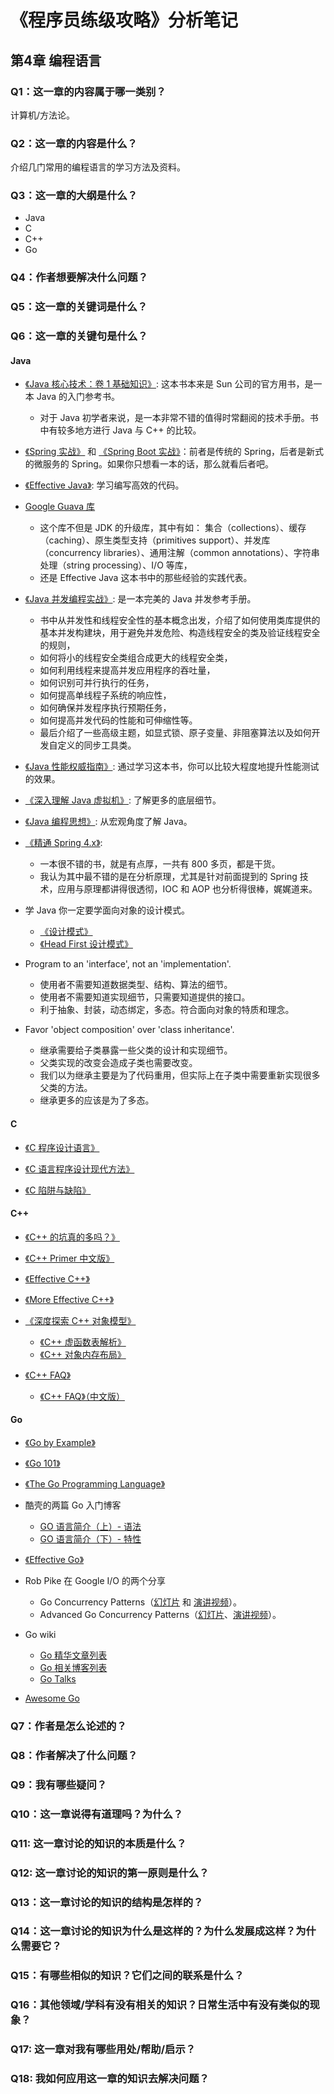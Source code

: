 # 《程序员练级攻略》分析笔记

## 第4章 编程语言

### Q1：这一章的内容属于哪一类别？

计算机/方法论。

### Q2：这一章的内容是什么？

介绍几门常用的编程语言的学习方法及资料。

### Q3：这一章的大纲是什么？

- Java
- C
- C++
- Go

### Q4：作者想要解决什么问题？

### Q5：这一章的关键词是什么？

### Q6：这一章的关键句是什么？

#### Java

- [《Java 核心技术：卷 1 基础知识》][1]: 这本书本来是 Sun 公司的官方用书，是一本 Java 的入门参考书。
  - 对于 Java 初学者来说，是一本非常不错的值得时常翻阅的技术手册。书中有较多地方进行 Java 与 C++ 的比较。

- [《Spring 实战》][2] 和 [《Spring Boot 实战》][3]：前者是传统的 Spring，后者是新式的微服务的 Spring。如果你只想看一本的话，那么就看后者吧。

- [《Effective Java》][4]: 学习编写高效的代码。

- [Google Guava 库 ][5]
  - 这个库不但是 JDK 的升级库，其中有如：
    集合（collections）、缓存（caching）、原生类型支持（primitives support）、并发库（concurrency libraries）、通用注解（common annotations）、字符串处理（string processing）、I/O 等库，
  - 还是 Effective Java 这本书中的那些经验的实践代表。

- [《Java 并发编程实战》][6]: 是一本完美的 Java 并发参考手册。
  - 书中从并发性和线程安全性的基本概念出发，介绍了如何使用类库提供的基本并发构建块，用于避免并发危险、构造线程安全的类及验证线程安全的规则，
  - 如何将小的线程安全类组合成更大的线程安全类，
  - 如何利用线程来提高并发应用程序的吞吐量，
  - 如何识别可并行执行的任务，
  - 如何提高单线程子系统的响应性，
  - 如何确保并发程序执行预期任务，
  - 如何提高并发代码的性能和可伸缩性等。
  - 最后介绍了一些高级主题，如显式锁、原子变量、非阻塞算法以及如何开发自定义的同步工具类。

- [《Java 性能权威指南》][7]: 通过学习这本书，你可以比较大程度地提升性能测试的效果。

- [《深入理解 Java 虚拟机》][8]: 了解更多的底层细节。

- [《Java 编程思想》][9]: 从宏观角度了解 Java。

- [《精通 Spring 4.x》][10]:
  - 一本很不错的书，就是有点厚，一共有 800 多页，都是干货。
  - 我认为其中最不错的是在分析原理，尤其是针对前面提到的 Spring 技术，应用与原理都讲得很透彻，IOC 和 AOP 也分析得很棒，娓娓道来。

- 学 Java 你一定要学面向对象的设计模式。
  - [《设计模式》][11]
  - [《Head First 设计模式》][12]

- Program to an 'interface', not an 'implementation'.
  - 使用者不需要知道数据类型、结构、算法的细节。
  - 使用者不需要知道实现细节，只需要知道提供的接口。
  - 利于抽象、封装，动态绑定，多态。符合面向对象的特质和理念。

- Favor 'object composition' over 'class inheritance'.
  - 继承需要给子类暴露一些父类的设计和实现细节。
  - 父类实现的改变会造成子类也需要改变。
  - 我们以为继承主要是为了代码重用，但实际上在子类中需要重新实现很多父类的方法。
  - 继承更多的应该是为了多态。

#### C

- [《C 程序设计语言》][13]

- [《C 语言程序设计现代方法》][14]

- [《C 陷阱与缺陷》][15]

#### C++

- [《C++ 的坑真的多吗？》][16]

- [《C++ Primer 中文版》][17]

- [《Effective C++》][18]

- [《More Effective C++》][19]

- [《深度探索 C++ 对象模型》][20]
  - [《C++ 虚函数表解析》][21]
  - [《C++ 对象内存布局》][22]

- [《C++ FAQ》][23]
  - [《C++ FAQ》（中文版）][24]

#### Go

- [《Go by Example》][25]

- [《Go 101》][26]

- [《The Go Programming Language》][27]

- 酷壳的两篇 Go 入门博客
  - [GO 语言简介（上）- 语法][28]
  - [GO 语言简介（下）- 特性][29]

- [《Effective Go》][30]

- Rob Pike 在 Google I/O 的两个分享
  - Go Concurrency Patterns（[幻灯片][31] 和 [演讲视频][32]）。
  - Advanced Go Concurrency Patterns（[幻灯片][33]、[演讲视频][34]）。

- Go wiki
  - [Go 精华文章列表][35]
  - [Go 相关博客列表][36]
  - [Go Talks][37]

- [Awesome Go][38]

### Q7：作者是怎么论述的？

### Q8：作者解决了什么问题？

### Q9：我有哪些疑问？

### Q10：这一章说得有道理吗？为什么？

### Q11: 这一章讨论的知识的本质是什么？

### Q12: 这一章讨论的知识的第一原则是什么？

### Q13：这一章讨论的知识的结构是怎样的？

### Q14：这一章讨论的知识为什么是这样的？为什么发展成这样？为什么需要它？

### Q15：有哪些相似的知识？它们之间的联系是什么？

### Q16：其他领域/学科有没有相关的知识？日常生活中有没有类似的现象？

### Q17: 这一章对我有哪些用处/帮助/启示？

### Q18: 我如何应用这一章的知识去解决问题？

  [1]: https://book.douban.com/subject/26880667/
  [2]: https://book.douban.com/subject/26767354/
  [3]: https://book.douban.com/subject/26857423/
  [4]: https://book.douban.com/subject/27047716/
  [5]: https://github.com/google/guava
  [6]: https://book.douban.com/subject/10484692/
  [7]: https://book.douban.com/subject/26740520/
  [8]: https://book.douban.com/subject/24722612/
  [9]: https://book.douban.com/subject/2130190/
  [10]: https://book.douban.com/subject/26952826/
  [11]: https://book.douban.com/subject/1052241/
  [12]: https://book.douban.com/subject/2243615/
  [13]: https://book.douban.com/subject/1139336/
  [14]: https://book.douban.com/subject/2280547/
  [15]: https://en.wikipedia.org/wiki/The_C_Programming_Language
  [16]: https://book.douban.com/subject/2778632/
  [17]: https://coolshell.cn/articles/7992.html
  [18]: https://book.douban.com/subject/25708312/
  [19]: https://book.douban.com/subject/5908727/
  [20]: https://book.douban.com/subject/10427315/
  [21]: https://coolshell.cn/articles/12165.html
  [22]: https://coolshell.cn/articles/12176.html
  [23]: https://www.stroustrup.com/bs_faq.html
  [24]: https://www.stroustrup.com/bsfaqcn.html
  [25]: https://gobyexample.com/
  [26]: https://go101.org/article/101.html
  [27]: https://book.douban.com/subject/26337545/
  [28]: https://coolshell.cn/articles/8460.html
  [29]: https://coolshell.cn/articles/8489.html
  [30]: https://go.dev/doc/effective_go
  [31]: https://go.dev/talks/2012/concurrency.slide#1
  [32]: https://www.youtube.com/watch?v=f6kdp27TYZs
  [33]: https://go.dev/talks/2013/advconc.slide#1
  [34]: https://www.youtube.com/watch?v=QDDwwePbDtw
  [35]: https://github.com/golang/go/wiki/Articles
  [36]: https://github.com/golang/go/wiki/Blogs
  [37]: https://github.com/golang/go/wiki/GoTalks
  [38]: https://github.com/avelino/awesome-go
